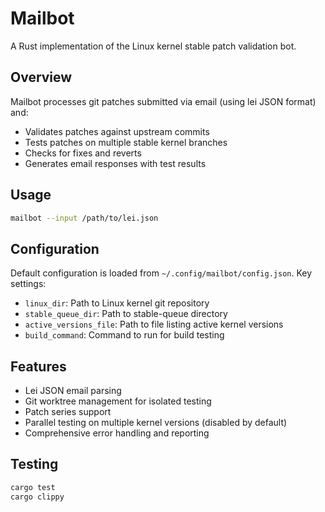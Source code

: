 # Mailbot

A Rust implementation of the Linux kernel stable patch validation bot.

## Overview

Mailbot processes git patches submitted via email (using lei JSON format) and:
- Validates patches against upstream commits
- Tests patches on multiple stable kernel branches
- Checks for fixes and reverts
- Generates email responses with test results

## Usage

```bash
mailbot --input /path/to/lei.json
```

## Configuration

Default configuration is loaded from `~/.config/mailbot/config.json`. Key settings:
- `linux_dir`: Path to Linux kernel git repository
- `stable_queue_dir`: Path to stable-queue directory
- `active_versions_file`: Path to file listing active kernel versions
- `build_command`: Command to run for build testing

## Features

- Lei JSON email parsing
- Git worktree management for isolated testing
- Patch series support
- Parallel testing on multiple kernel versions (disabled by default)
- Comprehensive error handling and reporting

## Testing

```bash
cargo test
cargo clippy
```